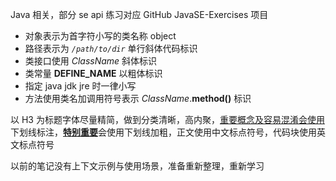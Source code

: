 Java 相关，部分 se api 练习对应 GitHub JavaSE-Exercises 项目

* 对象表示为首字符小写的类名称 object
* 路径表示为 *`/path/to/dir`* 单行斜体代码标识
* 类接口使用 *ClassName* 斜体标识
* 类常量 **DEFINE_NAME** 以粗体标识
* 指定 java jdk jre 时一律小写
* 方法使用类名加调用符号表示 *ClassName*.**method()** 标识

以 H3 为标题字体尽量精简，做到分类清晰，高内聚，<u>重要概念及容易混淆会使用</u>下划线标注，<u>**特别重要**</u>会使用下划线加粗，正文使用中文标点符号，代码块使用英文标点符号

以前的笔记没有上下文示例与使用场景，准备重新整理，重新学习